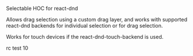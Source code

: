 Selectable HOC for react-dnd

Allows drag selection using a custom drag layer, and works with supported react-dnd backends for individual selection
or for drag selection.

Works for touch devices if the react-dnd-touch-backend is used.

rc test 10